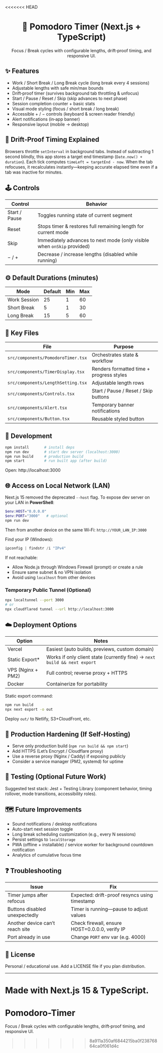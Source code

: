 <<<<<<< HEAD
<div align="center">
	<h1>🍅 Pomodoro Timer (Next.js + TypeScript)</h1>
	<p>Focus / Break cycles with configurable lengths, drift‑proof timing, and responsive UI.</p>
</div>

## ✨ Features

- Work / Short Break / Long Break cycle (long break every 4 sessions)
- Adjustable lengths with safe min/max bounds
- Drift‑proof timer (survives background tab throttling & unfocus)
- Start / Pause / Reset / Skip (skip advances to next phase)
- Session completion counter + basic stats
- Visual mode styling (focus / short break / long break)
- Accessible + / − controls (keyboard & screen reader friendly)
- Alert notifications (in‑app banner)
- Responsive layout (mobile → desktop)

## 🧠 Drift‑Proof Timing Explained

Browsers throttle `setInterval` in background tabs. Instead of subtracting 1 second blindly, this app stores a target end timestamp (`Date.now() + duration`). Each tick computes `timeLeft = targetEnd - now`. When the tab refocuses, it recalculates instantly—keeping accurate elapsed time even if a tab was inactive for minutes.

## 🕹 Controls

| Control | Behavior |
|---------|----------|
| Start / Pause | Toggles running state of current segment |
| Reset | Stops timer & restores full remaining length for current mode |
| Skip | Immediately advances to next mode (only visible when `onSkip` provided) |
| − / + | Decrease / increase lengths (disabled while running) |

## ⚙️ Default Durations (minutes)

| Mode | Default | Min | Max |
|------|---------|-----|-----|
| Work Session | 25 | 1 | 60 |
| Short Break | 5 | 1 | 30 |
| Long Break | 15 | 5 | 60 |

## 📂 Key Files

| File | Purpose |
|------|---------|
| `src/components/PomodoroTimer.tsx` | Orchestrates state & workflow |
| `src/components/TimerDisplay.tsx` | Renders formatted time + progress styles |
| `src/components/LengthSetting.tsx` | Adjustable length rows |
| `src/components/Controls.tsx` | Start / Pause / Reset / Skip buttons |
| `src/components/Alert.tsx` | Temporary banner notifications |
| `src/components/Button.tsx` | Reusable styled button |

## 🚀 Development

```bash
npm install       # install deps
npm run dev       # start dev server (localhost:3000)
npm run build     # production build
npm start         # run built app (after build)
```

Open: http://localhost:3000

## 🌐 Access on Local Network (LAN)

Next.js 15 removed the deprecated `--host` flag. To expose dev server on your LAN in **PowerShell**:

```powershell
$env:HOST="0.0.0.0"
$env:PORT="3000"   # optional
npm run dev
```

Then from another device on the same Wi‑Fi: `http://YOUR_LAN_IP:3000`

Find your IP (Windows):
```powershell
ipconfig | findstr /i "IPv4"
```

If not reachable:
- Allow Node.js through Windows Firewall (prompt) or create a rule
- Ensure same subnet & no VPN isolation
- Avoid using `localhost` from other devices

### Temporary Public Tunnel (Optional)
```bash
npx localtunnel --port 3000
# or
npx cloudflared tunnel --url http://localhost:3000
```

## ☁️ Deployment Options

| Option | Notes |
|--------|-------|
| Vercel | Easiest (auto builds, previews, custom domain) |
| Static Export* | Works if only client state (currently fine) → `next build && next export` |
| VPS (Nginx + PM2) | Full control; reverse proxy + HTTPS |
| Docker | Containerize for portability |

Static export command:
```bash
npm run build
npx next export -o out
```
Deploy `out/` to Netlify, S3+CloudFront, etc.

## 🔐 Production Hardening (If Self‑Hosting)
- Serve only production build (`npm run build && npm start`)
- Add HTTPS (Let’s Encrypt / Cloudflare proxy)
- Use a reverse proxy (Nginx / Caddy) if exposing publicly
- Consider a service manager (PM2, systemd) for uptime

## 🧪 Testing (Optional Future Work)
Suggested test stack: Jest + Testing Library (component behavior, timing rollover, mode transitions, accessibility roles).

## 🗺 Future Improvements
- Sound notifications / desktop notifications
- Auto-start next session toggle
- Long break scheduling customization (e.g., every N sessions)
- Persist settings to `localStorage`
- PWA (offline + installable) / service worker for background countdown notification
- Analytics of cumulative focus time

## ❓ Troubleshooting
| Issue | Fix |
|-------|-----|
| Timer jumps after refocus | Expected: drift-proof resyncs using timestamp |
| Buttons disabled unexpectedly | Timer is running—pause to adjust values |
| Another device can’t reach site | Check firewall, ensure HOST=0.0.0.0, verify IP |
| Port already in use | Change `PORT` env var (e.g. 4000) |

## 📜 License
Personal / educational use. Add a LICENSE file if you plan distribution.

---
Made with Next.js 15 & TypeScript.
=======
# Pomodoro-Timer
Focus / Break cycles with configurable lengths, drift‑proof timing, and responsive UI.
>>>>>>> 8a911a350af6844215ba0f23876864ca0f061d4c
